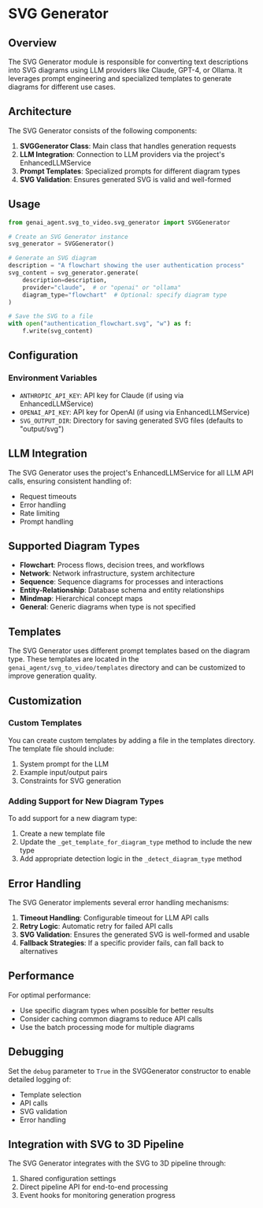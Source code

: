 # SVG Generator

## Overview

The SVG Generator module is responsible for converting text descriptions into SVG diagrams using LLM providers like Claude, GPT-4, or Ollama. It leverages prompt engineering and specialized templates to generate diagrams for different use cases.

## Architecture

The SVG Generator consists of the following components:

1. **SVGGenerator Class**: Main class that handles generation requests
2. **LLM Integration**: Connection to LLM providers via the project's EnhancedLLMService
3. **Prompt Templates**: Specialized prompts for different diagram types
4. **SVG Validation**: Ensures generated SVG is valid and well-formed

## Usage

```python
from genai_agent.svg_to_video.svg_generator import SVGGenerator

# Create an SVG Generator instance
svg_generator = SVGGenerator()

# Generate an SVG diagram
description = "A flowchart showing the user authentication process"
svg_content = svg_generator.generate(
    description=description,
    provider="claude",  # or "openai" or "ollama"
    diagram_type="flowchart"  # Optional: specify diagram type
)

# Save the SVG to a file
with open("authentication_flowchart.svg", "w") as f:
    f.write(svg_content)
```

## Configuration

### Environment Variables

- `ANTHROPIC_API_KEY`: API key for Claude (if using via EnhancedLLMService)
- `OPENAI_API_KEY`: API key for OpenAI (if using via EnhancedLLMService)
- `SVG_OUTPUT_DIR`: Directory for saving generated SVG files (defaults to "output/svg")

## LLM Integration

The SVG Generator uses the project's EnhancedLLMService for all LLM API calls, ensuring consistent handling of:

- Request timeouts
- Error handling
- Rate limiting
- Prompt handling

## Supported Diagram Types

- **Flowchart**: Process flows, decision trees, and workflows
- **Network**: Network infrastructure, system architecture
- **Sequence**: Sequence diagrams for processes and interactions
- **Entity-Relationship**: Database schema and entity relationships
- **Mindmap**: Hierarchical concept maps
- **General**: Generic diagrams when type is not specified

## Templates

The SVG Generator uses different prompt templates based on the diagram type. These templates are located in the `genai_agent/svg_to_video/templates` directory and can be customized to improve generation quality.

## Customization

### Custom Templates

You can create custom templates by adding a file in the templates directory. The template file should include:

1. System prompt for the LLM
2. Example input/output pairs
3. Constraints for SVG generation

### Adding Support for New Diagram Types

To add support for a new diagram type:

1. Create a new template file
2. Update the `_get_template_for_diagram_type` method to include the new type
3. Add appropriate detection logic in the `_detect_diagram_type` method

## Error Handling

The SVG Generator implements several error handling mechanisms:

1. **Timeout Handling**: Configurable timeout for LLM API calls
2. **Retry Logic**: Automatic retry for failed API calls
3. **SVG Validation**: Ensures the generated SVG is well-formed and usable
4. **Fallback Strategies**: If a specific provider fails, can fall back to alternatives

## Performance

For optimal performance:

- Use specific diagram types when possible for better results
- Consider caching common diagrams to reduce API calls
- Use the batch processing mode for multiple diagrams

## Debugging

Set the `debug` parameter to `True` in the SVGGenerator constructor to enable detailed logging of:

- Template selection
- API calls
- SVG validation
- Error handling

## Integration with SVG to 3D Pipeline

The SVG Generator integrates with the SVG to 3D pipeline through:

1. Shared configuration settings
2. Direct pipeline API for end-to-end processing
3. Event hooks for monitoring generation progress
